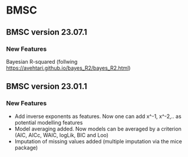 # BMSC

## BMSC version 23.07.1
### New Features
Bayesian R-squared (follwing https://avehtari.github.io/bayes_R2/bayes_R2.html)

## BMSC version 23.01.1

### New Features
- Add inverse exponents as features. Now one can add x^-1, x^-2,.. as potential modelling features
- Model averaging added. Now models can be averaged by a criterion (AIC, AICc, WAIC, logLik, BIC and Loo)
- Imputation of missing values added (multiple imputation via the mice package)
